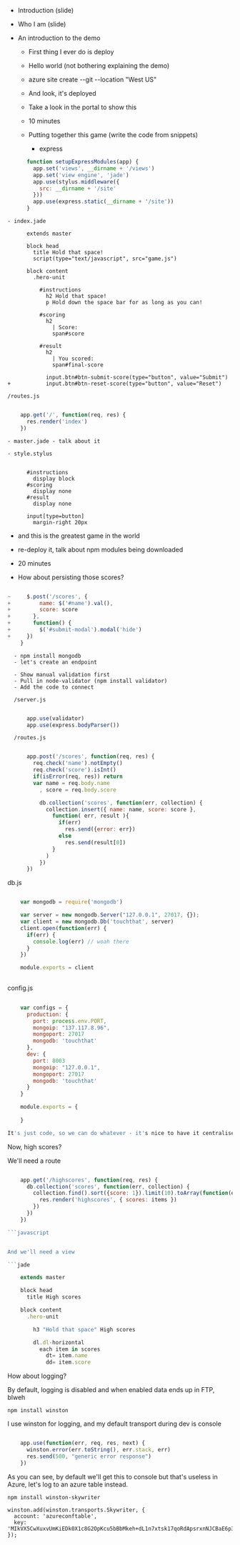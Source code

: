 - Introduction (slide)
- Who I am (slide)
- An introduction to the demo

  - First thing I ever do is deploy
  - Hello world (not bothering explaining the demo)
  - azure site create --git --location "West US"
  - And look, it's deployed
  - Take a look in the portal to show this 

  - 10 minutes

  - Putting together this game  (write the code from snippets)
    - express


```javascript
      function setupExpressModules(app) {
        app.set('views', __dirname + '/views')
        app.set('view engine', 'jade')
        app.use(stylus.middleware({
          src: __dirname + '/site'
        }))
        app.use(express.static(__dirname + '/site'))
      }
```

    - index.jade

```jade
      extends master

      block head 
        title Hold that space!
        script(type="text/javascript", src="game.js")

      block content
        .hero-unit

          #instructions
            h2 Hold that space!
            p Hold down the space bar for as long as you can!

          #scoring
            h2 
              | Score: 
              span#score

          #result
            h2
              | You scored: 
              span#final-score
                 
            input.btn#btn-submit-score(type="button", value="Submit")
+           input.btn#btn-reset-score(type="button", value="Reset") 

```

    /routes.js

```javascript

    app.get('/', function(req, res) {
      res.render('index')
    })

```

    - master.jade - talk about it

    - style.stylus

```stylus

      #instructions
        display block
      #scoring
        display none
      #result
        display none

      input[type=button]
        margin-right 20px

```

  - and this is the greatest game in the world
  - re-deploy it, talk about npm modules being downloaded

  - 20 minutes

  - How about persisting those scores?

```javascript

~     $.post('/scores', {
+         name: $('#name').val(),
+         score: score
+       },
+       function() {
+         $('#submit-modal').modal('hide')
+     })
    }

```
   

      - npm install mongodb
      - let's create an endpoint

      - Show manual validation first
      - Pull in node-validator (npm install validator)
      - Add the code to connect

      /server.js

```javascript

      app.use(validator)
      app.use(express.bodyParser())

```

      /routes.js

```javascript

      app.post('/scores', function(req, res) {
        req.check('name').notEmpty()
        req.check('score').isInt()
        if(isError(req, res)) return
        var name = req.body.name
          , score = req.body.score

          db.collection('scores', function(err, collection) {
            collection.insert({ name: name, score: score }, 
              function( err, result ){ 
                if(err)
                  res.send({error: err})
                else
                  res.send(result[0])
              }
            )
          })
      })

```

db.js

```javascript

    var mongodb = require('mongodb')

    var server = new mongodb.Server("127.0.0.1", 27017, {});
    var client = new mongodb.Db('touchthat', server)
    client.open(function(err) {
      if(err) {
        console.log(err) // woah there
      }
    })

    module.exports = client
      
```

config.js


```javascript
    
    var configs = {
      production: {
        port: process.env.PORT,
        mongoip: "137.117.8.96",
        mongoport: 27017
        mongodb: 'touchthat'
      },
      dev: {
        port: 8003
        mongoip: "127.0.0.1",
        mongoport: 27017
        mongodb: 'touchthat'
      }
    }

    module.exports = {
      
    }

It's just code, so we can do whatever - it's nice to have it centralised though

```

Now, high scores?

We'll need a route

```javascript

    app.get('/highscores', function(req, res) {
      db.collection('scores', function(err, collection) {
        collection.find().sort({score: 1}).limit(10).toArray(function(err, items) {
          res.render('highscores', { scores: items })
        })
      })
    })

```javascript


And we'll need a view

```jade

    extends master

    block head 
      title High scores

    block content
      .hero-unit

        h3 "Hold that space" High scores

        dl.dl-horizontal
          each item in scores
            dt= item.name
            dd= item.score

```

How about logging?

By default, logging is disabled and when enabled data ends up in FTP, blweh

    npm install winston

I use winston for logging, and my default transport during dev is console

```javascript

    app.use(function(err, req, res, next) {
      winston.error(err.toString(), err.stack, err)
      res.send(500, "generic error response")
    })

```

As you can see, by default we'll get this to console but that's useless in Azure, let's log to an azure table instead.

    npm install winston-skywriter

    winston.add(winston.transports.Skywriter, {
      account: 'azureconftable',
      key: 'MIkVX5CwXuxvUmKiEDk0X1c8G2OpKcu5bBbMkeh+dL1n7xtsk17qoRdApsrxnNJCBaE6p3Atp62eAoI+zGpBBQ=='
    });







